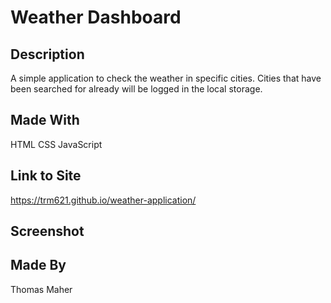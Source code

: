 # Weather Dashboard 

## Description
A simple application to check the weather in specific cities. Cities that have been searched for already will be logged in the local storage.

## Made With
HTML
CSS
JavaScript

## Link to Site
https://trm621.github.io/weather-application/

## Screenshot

## Made By
Thomas Maher